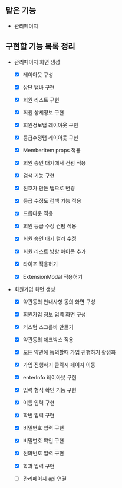 ## 맡은 기능

- 관리페이지

## 구현할 기능 목록 정리

- 관리페이지 화면 생성

  - [x] 레이아웃 구성

  - [x] 상단 탭바 구현

  - [x] 회원 리스트 구현

  - [x] 회원 상세정보 구현

  - [x] 회원정보탭 레이아웃 구현

  - [x] 등급수정탭 레이아웃 구현

  - [x] MemberItem props 적용

  - [x] 회원 승인 대기에서 컨펌 적용

  - [x] 검색 기능 구현

  - [x] 진호가 만든 탭으로 변경

  - [x] 등급 수정도 검색 기능 적용

  - [x] 드롭다운 적용

  - [x] 회원 등급 수정 컨펌 적용

  - [x] 회원 승인 대기 컬러 수정

  - [x] 회원 리스트 방향 아이콘 추가

  - [x] 타이포 적용허기

  - [x] ExtensionModal 적용허기

- 회원가입 화면 생성

  - [x] 약관동의 안내사항 동의 화면 구성

  - [x] 회원가입 정보 입력 화면 구성

  - [x] 커스텀 스크롤바 만들기

  - [x] 약관동의 체크박스 적용

  - [x] 모든 약관에 동의할때 가입 진행하기 활성화

  - [x] 가입 진행하기 클릭시 페이지 이동

  - [x] enterInfo 레이아웃 구현

  - [x] 입력 형식 확인 기능 구현

  - [x] 이름 입력 구현

  - [x] 학번 입력 구현

  - [x] 비밀번호 입력 구현

  - [x] 비밀번호 확인 구현

  - [x] 전화번호 입력 구현

  - [x] 학과 입력 구현

  - [ ] 관리페이지 api 연결
